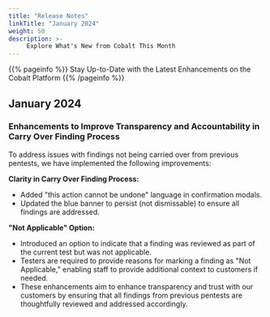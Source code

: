 ```yaml
---
title: "Release Notes"
linkTitle: "January 2024"
weight: 50
description: >-
     Explore What's New from Cobalt This Month
---
```


{{% pageinfo %}} Stay Up-to-Date with the Latest Enhancements on the Cobalt Platform {{% /pageinfo %}}

## January 2024


### Enhancements to Improve Transparency and Accountability in Carry Over Finding Process

To address issues with findings not being carried over from previous pentests, we have implemented the following improvements:

**Clarity in Carry Over Finding Process:**
- Added "this action cannot be undone" language in confirmation modals.
- Updated the blue banner to persist (not dismissable) to ensure all findings are addressed.


**"Not Applicable" Option:**
- Introduced an option to indicate that a finding was reviewed as part of the current test but was not applicable.
- Testers are required to provide reasons for marking a finding as "Not Applicable," enabling staff to provide additional context to customers if needed.
- These enhancements aim to enhance transparency and trust with our customers by ensuring that all findings from previous pentests are thoughtfully reviewed and addressed accordingly.
